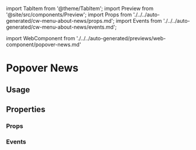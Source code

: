 import TabItem from '@theme/TabItem';
import Preview from '@site/src/components/Preview';
import Props from './../../auto-generated/cw-menu-about-news/props.md';
import Events from './../../auto-generated/cw-menu-about-news/events.md';

import WebComponent from './../../auto-generated/previews/web-component/popover-news.md'

# Popover News

## Usage

<Preview name="popover-news" height="30rem" noMargin>
  <TabItem value="javascript" key="javascript">
    <WebComponent />
  </TabItem>
</Preview>

## Properties

### Props

<Props />

### Events

<Events />
